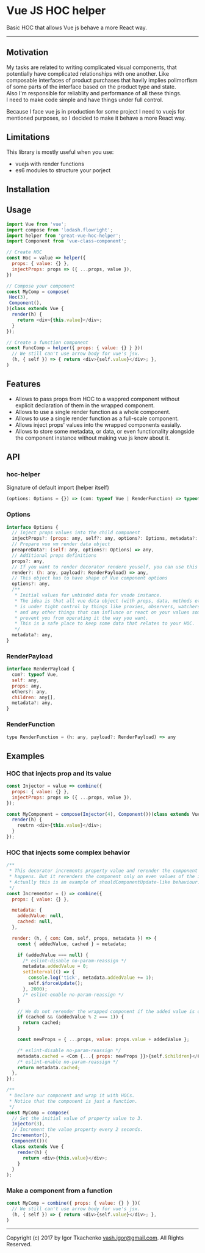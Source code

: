 # Vue JS HOC helper
Basic HOC that allows Vue js behave a more React way.

---
## Motivation
My tasks are related to writing complicated visual components, that potentially have complicated relationships with one another. Like composable interfaces of product purchases that havily implies polimorfism of some parts of the interface based on the product type and state.  
Also I'm responsible for reliablity and performance of all these things.  
I need to make code simple and have things under full control.

Because I face vue js in production for some project I need to vuejs for mentioned purposes, so I decided to make it behave a more React way.

## Limitations
This library is mostly useful when you use:
* vuejs with render functions
* es6 modules to structure your porject 

## Installation

## Usage
```javascript
import Vue from 'vue';
import compose from 'lodash.flowright';
import helper from 'great-vue-hoc-helper';
import Component from 'vue-class-component'; 

// Create HOC
const Hoc = value => helper({
  props: { value: {} },
  injectProps: props => ({ ...props, value }),
})

// Compose your component
const MyComp = compose(
 Hoc(3),
 Component(),
)(class extends Vue {
  render(h) {
    return <div>{this.value}</div>;
  }
});

// Create a function component
const FuncComp = helper({ props: { value: {} } })(
  // We still can't use arrow body for vue's jsx.
  (h, { self }) => { return <div>{self.value}</div>; },
)
```


## Features
* Allows to pass props from HOC to a wappred component without explicit declaration of them in the wrapped component.
* Allows to use a single render function as a whole component.
* Allows to use a single render function as a full-scale component.
* Allows inject props' values into the wrapped components easially.
* Allows to store some metadata, or data, or even functionality alongside the component instance without making vue js know about it.

## API
### hoc-helper
Signature of default import (helper itself)
```javascript 
(options: Options = {}) => (com: typeof Vue | RenderFunction) => typeof Vue 
```

### Options
```javascript
interface Options {
  // Inject props values into the child component
  injectProps?: (props: any, self?: any, options?: Options, metadata?: any) => any,
  // Prepare vue vm render data object
  preapreData?: (self: any, options?: Options) => any,
  // Additional props definitions
  props?: any,
  // If you want to render decorator rendere youself, you can use this property
  render?: (h: any, payload?: RenderPayload) => any,
  // This object has to have shape of Vue component options
  options?: any,
  /**
   * Initial values for unbinded data for vnode instance.
   * The idea is that all vue data object (with props, data, methods etc.)
   * is under tight control by things like proxies, observers, watchers,
   * and any other things that can influnce or react on your values some way or
   * prevent you from operating it the way you want.
   * This is a safe place to keep some data that relates to your HOC.
   */
  metadata?: any,
}
```

### RenderPayload
```javascript
interface RenderPayload {
  com?: typeof Vue,
  self: any,
  props: any,
  others?: any,
  children: any[],
  metadata?: any,
}
```

### RenderFunction
```javascript
type RenderFunction = (h: any, payload?: RenderPayload) => any
```

## Examples
### HOC that injects prop and its value
```javascript
const Injector = value => combine({
  props: { value: {} },
  injectProps: props => ({ ...props, value }),
});

const MyComponent = compose(Injector(4), Component())(class extends Vue {
  render(h) {
    reutrn <div>{this.value}</div>;
  }
});
```

### HOC that injects some complex behavior
```javascript
/**
 * This decorator increments property value and rerender the component when this
 * happens. But it rerenders the component only on even values of the increment.
 * Actually this is an example of shouldComponentUpdate-like behaviour.
 */
const Incrementor = () => combine({
  props: { value: {} },

  metadata: {
    addedValue: null,
    cached: null,
  },

  render: (h, { com: Com, self, props, metadata }) => {
    const { addedValue, cached } = metadata;

    if (addedValue === null) {
      /* eslint-disable no-param-reassign */
      metadata.addedValue = 0;
      setInterval(() => {
        console.log('tick', metadata.addedValue += 1);
        self.$forceUpdate();
      }, 2000);
      /* eslint-enable no-param-reassign */
    }

    // We do not rerender the wrapped component if the added value is odd.
    if (cached && (addedValue % 2 === 1)) {
      return cached;
    }

    const newProps = { ...props, value: props.value + addedValue };

    /* eslint-disable no-param-reassign */
    metadata.cached = <Com {...{ props: newProps }}>{self.$children}</Com>;
    /* eslint-enable no-param-reassign */
    return metadata.cached;
  },
});

/**
 * Declare our component and wrap it with HOCs.
 * Notice that the component is just a function.
 */
const MyComp = compose(
  // Set the initial value of property value to 3.
  Injector(3),
  // Increment the value property every 2 seconds.
  Incrementor(),
  Component())(
  class extends Vue {
    render(h) { 
      return <div>{this.value}</div>; 
    }
  }
);
```

### Make a component from a function
```javascript
const MyComp = combine({ props: { value: {} } })(
  // We still can't use arrow body for vue's jsx.
  (h, { self }) => { return <div>{self.value}</div>; },
)
```

---
Copyright (c) 2017 by Igor Tkachenko <vash.igor@gmail.com>. All Rights Reserved.
